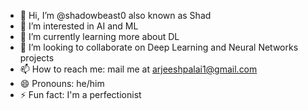 - 👋 Hi, I’m @shadowbeast0 also known as Shad
- 👀 I’m interested in AI and ML
- 🌱 I’m currently learning more about DL 
- 💞️ I’m looking to collaborate on Deep Learning and Neural Networks projects
- 📫 How to reach me: mail me at arjeeshpalai1@gmail.com
- 😄 Pronouns: he/him
- ⚡ Fun fact: I'm a perfectionist

<!---
shadowbeast0/shadowbeast0 is a ✨ special ✨ repository because its `README.md` (this file) appears on your GitHub profile.
You can click the Preview link to take a look at your changes.
--->
